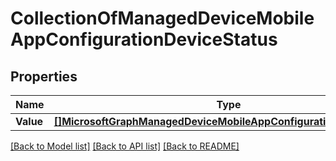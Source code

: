 # CollectionOfManagedDeviceMobileAppConfigurationDeviceStatus

## Properties

Name | Type | Description | Notes
------------ | ------------- | ------------- | -------------
**Value** | [**[]MicrosoftGraphManagedDeviceMobileAppConfigurationDeviceStatus**](microsoft.graph.managedDeviceMobileAppConfigurationDeviceStatus.md) |  | [optional] 

[[Back to Model list]](../README.md#documentation-for-models) [[Back to API list]](../README.md#documentation-for-api-endpoints) [[Back to README]](../README.md)



